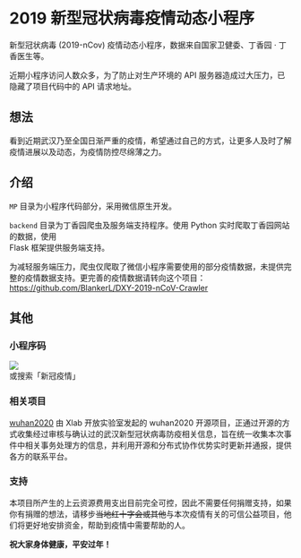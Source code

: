 # 2019 新型冠状病毒疫情动态小程序  
新型冠状病毒 (2019-nCov) 疫情动态小程序，数据来自国家卫健委、丁香园 · 丁香医生等。  

近期小程序访问人数众多，为了防止对生产环境的 API 服务器造成过大压力，已隐藏了项目代码中的 API 请求地址。  

## 想法  
看到近期武汉乃至全国日渐严重的疫情，希望通过自己的方式，让更多人及时了解疫情进展以及动态，为疫情防控尽绵薄之力。  

## 介绍  
`MP` 目录为小程序代码部分，采用微信原生开发。  

`backend` 目录为丁香园爬虫及服务端支持程序。使用 Python 实时爬取丁香园网站的数据，使用  
Flask 框架提供服务端支持。  

为减轻服务端压力，爬虫仅爬取了微信小程序需要使用的部分疫情数据，未提供完整的疫情数据支持。更完善的疫情数据请转向这个项目：https://github.com/BlankerL/DXY-2019-nCoV-Crawler  

## 其他  
### 小程序码  
![](https://blogpic-1251807995.cos.ap-shanghai.myqcloud.com/20200129004536.png)  
或搜索「新冠疫情」  
### 相关项目  
[wuhan2020](https://github.com/wuhan2020) 由 Xlab 开放实验室发起的 wuhan2020 开源项目，正通过开源的方式收集经过审核与确认过的武汉新型冠状病毒防疫相关信息，旨在统一收集本次事件中相关事务处理方的信息，并利用开源和分布式协作优势实时更新并通报，提供各方的联系平台。  
### 支持  
本项目所产生的上云资源费用支出目前完全可控，因此不需要任何捐赠支持，如果你有捐赠的想法，请移步~~当地红十字会或其他~~与本次疫情有关的可信公益项目，他们将更好地安排资金，帮助到疫情中需要帮助的人。  

**祝大家身体健康，平安过年！**  
